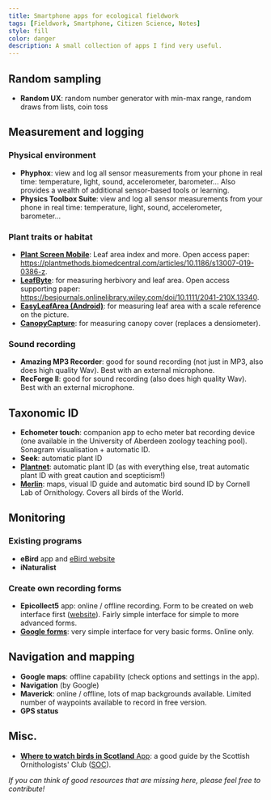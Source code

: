 ```yaml
---
title: Smartphone apps for ecological fieldwork
tags: [Fieldwork, Smartphone, Citizen Science, Notes]
style: fill
color: danger
description: A small collection of apps I find very useful.
---
```


## Random sampling

* **Random UX**: random number generator with min-max range, random draws from lists, coin toss

## Measurement and logging

### Physical environment
* **Phyphox**: view and log all sensor measurements from your phone in real time: temperature, light, sound, accelerometer, barometer... Also provides a wealth of additional sensor-based tools or learning.
* **Physics Toolbox Suite**: view and log all sensor measurements from your phone in real time: temperature, light, sound, accelerometer, barometer...

### Plant traits or habitat
* [**Plant Screen Mobile**](https://fz-juelich.de/ibg/ibg-2/EN/methods/Plant_Screen_Mobile_PSM/psm_node.html): Leaf area index and more. Open access paper: <https://plantmethods.biomedcentral.com/articles/10.1186/s13007-019-0386-z>.
* [**LeafByte**](https://zoegp.science/leafbyte): for measuring herbivory and leaf area. Open access supporting paper: <https://besjournals.onlinelibrary.wiley.com/doi/10.1111/2041-210X.13340>.
* [**EasyLeafArea (Android)**](https://play.google.com/store/apps/details?id=com.heaslon.EasyLeafArea&gl=US): for measuring leaf area with a scale reference on the picture.
* [**CanopyCapture**](https://nikp29.github.io/CanopyCapture/): for measuring canopy cover (replaces a densiometer).

### Sound recording
* **Amazing MP3 Recorder**: good for sound recording (not just in MP3, also does high quality Wav). Best with an external microphone.
* **RecForge II**: good for sound recording (also does high quality Wav). Best with an external microphone.

## Taxonomic ID

* **Echometer touch**: companion app to echo meter bat recording device (one available in the University of Aberdeen zoology teaching pool). Sonagram visualisation + automatic ID.
* **Seek**: automatic plant ID
* [**Plantnet**](https://plantnet.org/en/): automatic plant ID (as with everything else, treat automatic plant ID with great caution and scepticism!)
* [**Merlin**](https://merlin.allaboutbirds.org/): maps, visual ID guide and automatic bird sound ID by Cornell Lab of Ornithology. Covers all birds of the World.

## Monitoring
### Existing programs

* **eBird** app and [eBird website](https://ebird.org/home)
* **iNaturalist**

### Create own recording forms

* **Epicollect5** app: online / offline recording. Form to be created on web interface first ([website](https://five.epicollect.net/)). Fairly simple interface for simple to more advanced forms.
* [**Google forms**](https://www.google.co.uk/forms/about/): very simple interface for very basic forms. Online only.

## Navigation and mapping

* **Google maps**: offline capability (check options and settings in the app).
* **Navigation** (by Google)
* **Maverick**: online / offline, lots of map backgrounds available. Limited number of waypoints available to record in free version.
* **GPS status**

## Misc.

* [**Where to watch birds in Scotland** App](https://www.the-soc.org.uk/about-us/app#:~:text=Where%20to%20Watch%20Birds%20in%20Scotland%2C%20the%20Club's%20free%20mobile,by%20more%20than%2010%2C000%20users.): a good guide by the Scottish Ornithologists' Club ([SOC](https://www.the-soc.org.uk/)).

*If you can think of good resources that are missing here, please feel free to contribute!*

